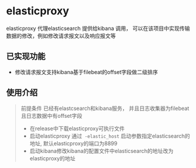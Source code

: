 # elasticproxy
elasticproxy 代理elasticsearch 提供给kibana 调用， 可以在该项目中实现传输数据的修改，例如修改请求报文以及响应报文等

## 已实现功能
- 修改请求报文支持kibana基于filebeat的offset字段做二级排序

## 使用介绍
> 前提条件 已经有elastcsearch和kibana服务， 并且日志收集器为filebeat且日志数据中有offset字段
> - 在release中下载elasticproxy可执行文件 
> - 启动elasticproxy 通过` -elastic_host` 启动参数指定elasticsearch的地址, 默认elasticproxy的端口为8899
> - 启动kibana修改kibana的配置文件中elasticsearch的地址改为elasticproxy的地址

